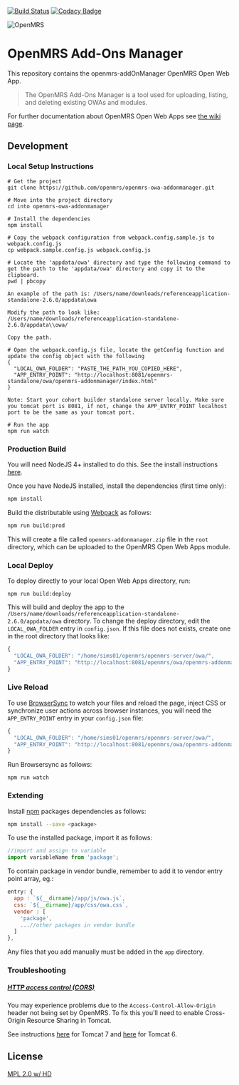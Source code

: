 [![Build Status](https://travis-ci.org/openmrs/openmrs-owa-addonmanager.svg?branch=master)](https://travis-ci.org/openmrs/openmrs-owa-addonmanager)
[![Codacy Badge](https://api.codacy.com/project/badge/Grade/9177ef6ba94a4c6ea6887968bd298dc3)](https://www.codacy.com/app/openmrs/openmrs-owa-addonmanager?utm_source=github.com&amp;utm_medium=referral&amp;utm_content=openmrs/openmrs-owa-addonmanager&amp;utm_campaign=Badge_Grade)

<img src="https://cloud.githubusercontent.com/assets/668093/12567089/0ac42774-c372-11e5-97eb-00baf0fccc37.jpg" alt="OpenMRS"/>

# OpenMRS Add-Ons Manager

This repository contains the openmrs-addOnManager OpenMRS Open Web App.

> The OpenMRS Add-Ons Manager is a tool used for uploading, listing, and deleting existing OWAs and modules.

For further documentation about OpenMRS Open Web Apps see
[the wiki page](https://wiki.openmrs.org/display/docs/Open+Web+Apps+Module).

## Development

### Local Setup Instructions

```
# Get the project
git clone https://github.com/openmrs/openmrs-owa-addonmanager.git

# Move into the project directory
cd into openmrs-owa-addonmanager

# Install the dependencies
npm install

# Copy the webpack configuration from webpack.config.sample.js to webpack.config.js
cp webpack.sample.config.js webpack.config.js

# Locate the 'appdata/owa' directory and type the following command to get the path to the 'appdata/owa' directory and copy it to the clipboard.
pwd | pbcopy

An example of the path is: /Users/name/downloads/referenceapplication-standalone-2.6.0/appdata\owa

Modify the path to look like: /Users/name/downloads/referenceapplication-standalone-2.6.0/appdata\\owa/

Copy the path.

# Open the webpack.config.js file, locate the getConfig function and update the config object with the following
{
  "LOCAL_OWA_FOLDER": "PASTE_THE_PATH_YOU_COPIED_HERE",
  "APP_ENTRY_POINT": "http://localhost:8081/openmrs-standalone/owa/openmrs-addonmanager/index.html"
}

Note: Start your cohort builder standalone server locally. Make sure you tomcat port is 8081, if not, change the APP_ENTRY_POINT localhost port to be the same as your tomcat port.

# Run the app
npm run watch
```

### Production Build

You will need NodeJS 4+ installed to do this. See the install instructions [here](https://nodejs.org/en/download/package-manager/).

Once you have NodeJS installed, install the dependencies (first time only):

```sh
npm install
```

Build the distributable using [Webpack](https://webpack.github.io/) as follows:

````sh
npm run build:prod
````

This will create a file called `openmrs-addonmanager.zip` file in the `root` directory,
which can be uploaded to the OpenMRS Open Web Apps module.

### Local Deploy

To deploy directly to your local Open Web Apps directory, run:

````
npm run build:deploy
````

This will build and deploy the app to the `/Users/name/downloads/referenceapplication-standalone-2.6.0/appdata/owa`
directory. To change the deploy directory, edit the `LOCAL_OWA_FOLDER` entry in
`config.json`. If this file does not exists, create one in the root directory
that looks like:

```js
{
  "LOCAL_OWA_FOLDER": "/home/sims01/openmrs/openmrs-server/owa/",
  "APP_ENTRY_POINT": "http://localhost:8081/openmrs/owa/openmrs-addonmanager/index.html"
}
```

### Live Reload

To use [BrowserSync](https://www.browsersync.io/) to watch your files and reload
the page, inject CSS or synchronize user actions across browser instances, you
will need the `APP_ENTRY_POINT` entry in your `config.json` file:

```js
{
  "LOCAL_OWA_FOLDER": "/home/sims01/openmrs/openmrs-server/owa/",
  "APP_ENTRY_POINT": "http://localhost:8081/openmrs/owa/openmrs-addonmanager/index.html"
}
```
Run Browsersync as follows:

```
npm run watch
```

### Extending

Install [npm](http://npmjs.com/) packages dependencies as follows:

````sh
npm install --save <package>
````

To use the installed package, import it as follows:

````js
//import and assign to variable
import variableName from 'package';
````

To contain package in vendor bundle, remember to add it to vendor entry point array, eg.:

````js
entry: {
  app : `${__dirname}/app/js/owa.js`,
  css: `${__dirname}/app/css/owa.css`,
  vendor : [
    'package',
    ...//other packages in vendor bundle
  ]
},
````

Any files that you add manually must be added in the `app` directory.

### Troubleshooting

##### [HTTP access control (CORS)](https://developer.mozilla.org/en-US/docs/Web/HTTP/Access_control_CORS)

You may experience problems due to the `Access-Control-Allow-Origin` header not
being set by OpenMRS. To fix this you'll need to enable Cross-Origin Resource
Sharing in Tomcat.

See instructions [here](http://enable-cors.org/server_tomcat.html) for Tomcat 7 and [here](https://www.dforge.net/2013/09/16/enabling-cors-on-apache-tomcat-6/) for Tomcat 6.

## License

[MPL 2.0 w/ HD](http://openmrs.org/license/)
